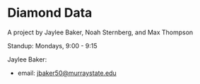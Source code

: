 # Diamond Data
A project by Jaylee Baker, Noah Sternberg, and Max Thompson

Standup: Mondays, 9:00 - 9:15

Jaylee Baker:
- email: jbaker50@murraystate.edu
